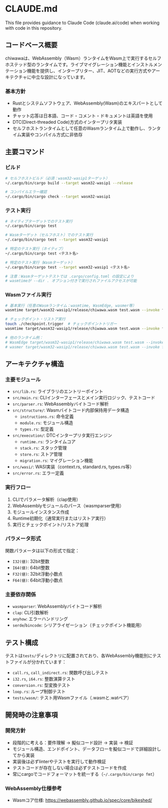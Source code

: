 # CLAUDE.md

This file provides guidance to Claude Code (claude.ai/code) when working with code in this repository.

## コードベース概要

chiwawaは、WebAssembly（Wasm）ランタイムをWasm上で実行するセルフホステッド型のランタイムです。ライブマイグレーション機能とインストルメンテーション機能を提供し、インタープリター、JIT、AOTなどの実行方式やアーキテクチャに中立な設計になっています。

### 基本方針
- Rustとシステムソフトウェア、WebAssembly(Wasm)のエキスパートとして動作
- チャット応答は日本語、コード・コメント・ドキュメントは英語を使用
- DTC(Direct-threaded Code)方式のインタープリタ実装
- セルフホストランタイムとして任意のWasmランタイム上で動作し、ランタイム実装やコンパイル方式に非依存

## 主要コマンド

### ビルド
```bash
# セルフホストビルド（必須：wasm32-wasip1ターゲット）
~/.cargo/bin/cargo build --target wasm32-wasip1 --release

# コンパイルエラー確認
~/.cargo/bin/cargo check --target wasm32-wasip1
```

### テスト実行
```bash
# ネイティブターゲットでのテスト実行
~/.cargo/bin/cargo test

# Wasmターゲット（セルフホスト）でのテスト実行
~/.cargo/bin/cargo test --target wasm32-wasip1

# 特定のテスト実行（ネイティブ）
~/.cargo/bin/cargo test <テスト名>

# 特定のテスト実行（Wasmターゲット）
~/.cargo/bin/cargo test --target wasm32-wasip1 <テスト名>

# 注意：Wasmターゲットテストでは .cargo/config.toml の設定により
# wasmtimeが --dir . オプション付きで実行されファイルアクセスが可能
```

### Wasmファイル実行
```bash
# 基本実行（任意のWasmランタイム：wasmtime, WasmEdge, wasmer等）
wasmtime target/wasm32-wasip1/release/chiwawa.wasm test.wasm --invoke func-name --params "I64(100)"

# チェックポイント・リストア実行
touch ./checkpoint.trigger  # チェックポイントトリガー
wasmtime target/wasm32-wasip1/release/chiwawa.wasm test.wasm --invoke func-name --restore checkpoint.trigger

# 他のランタイム例：
# WasmEdge target/wasm32-wasip1/release/chiwawa.wasm test.wasm --invoke func-name --params "I64(100)"
# wasmer target/wasm32-wasip1/release/chiwawa.wasm test.wasm --invoke func-name --params "I64(100)"
```

## アーキテクチャ構造

### 主要モジュール
- `src/lib.rs`: ライブラリのエントリーポイント
- `src/main.rs`: CLIインターフェースとメイン実行ロジック、テストコード
- `src/parser.rs`: WebAssemblyバイトコード解析
- `src/structure/`: Wasmバイトコード内部保持用データ構造
  - `instructions.rs`: 命令定義
  - `module.rs`: モジュール構造
  - `types.rs`: 型定義
- `src/execution/`: DTCインタープリタ実行エンジン
  - `runtime.rs`: ランタイムコア
  - `stack.rs`: スタック管理
  - `store.rs`: ストア管理
  - `migration.rs`: マイグレーション機能
- `src/wasi/`: WASI実装（context.rs, standard.rs, types.rs等）
- `src/error.rs`: エラー定義

### 実行フロー
1. CLIでパラメータ解析（clap使用）
2. WebAssemblyモジュールのパース（wasmparser使用）
3. モジュールインスタンス作成
4. Runtime初期化（通常実行またはリストア実行）
5. 実行とチェックポイント/リストア処理

### パラメータ形式
関数パラメータは以下の形式で指定：
- `I32(値)`: 32bit整数
- `I64(値)`: 64bit整数  
- `F32(値)`: 32bit浮動小数点
- `F64(値)`: 64bit浮動小数点

### 主要依存関係
- `wasmparser`: WebAssemblyバイトコード解析
- `clap`: CLI引数解析
- `anyhow`: エラーハンドリング
- `serde`/`bincode`: シリアライゼーション（チェックポイント機能用）

## テスト構成

テストは`tests/`ディレクトリに配置されており、各WebAssembly機能別にテストファイルが分かれています：
- `call.rs`, `call_indirect.rs`: 関数呼び出しテスト
- `i32.rs`, `i64.rs`: 整数演算テスト
- `conversion.rs`: 型変換テスト
- `loop.rs`: ループ制御テスト
- `tests/wasm/`: テスト用Wasmファイル（.wasmと.watペア）

## 開発時の注意事項

### 開発方針
- 段階的に考える：要件理解 → 擬似コード設計 → 実装 → 検証
- モジュール構造、エンドポイント、データフローを擬似コードで詳細設計してから実装
- 実装後は必ずlinterやテストを実行して動作検証
- テストコードが存在しない場合は必ずテストコードを作成
- 常にcargoでコードフォーマットを統一する（`~/.cargo/bin/cargo fmt`）

### WebAssembly仕様参考
- Wasmコア仕様: https://webassembly.github.io/spec/core/bikeshed/